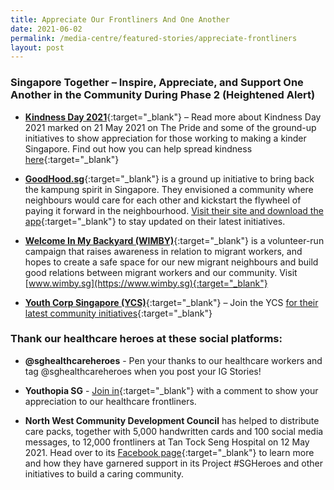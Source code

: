 ```yaml
---
title: Appreciate Our Frontliners And One Another
date: 2021-06-02
permalink: /media-centre/featured-stories/appreciate-frontliners
layout: post
---
```


### Singapore Together – Inspire, Appreciate, and Support One Another in the Community During Phase 2 (Heightened Alert)

* [**Kindness Day 2021**](https://pride.kindness.sg/kindness-day-sg-2021/){:target="_blank"} – Read more about Kindness Day 2021 marked on 21 May 2021 on The Pride and some of the ground-up initiatives to show appreciation for those working to making a kinder Singapore. Find out how you can help spread kindness [here](https://pride.kindness.sg/kindness-day-sg-2021/){:target="_blank"}
 
* [**GoodHood.sg**](https://www.goodhoodsg.com){:target="_blank"} is a ground up initiative to bring back the kampung spirit in Singapore. They envisioned a community where neighbours would care for each other and kickstart the flywheel of paying it forward in the neighbourhood. [Visit their site and download the app](https://www.goodhoodsg.com){:target="_blank"} to stay updated on their latest initiatives. 

* [**Welcome In My Backyard (WIMBY)**](https://www.wimby.sg){:target="_blank"} is a volunteer-run campaign that raises awareness in relation to migrant workers, and hopes to create a safe space for our new migrant neighbours and build good relations between migrant workers and our community. Visit [www.wimby.sg](https://www.wimby.sg){:target="_blank"} 

* [**Youth Corp Singapore (YCS)**](https://www.youthcorps.gov.sg){:target="_blank"} – Join the YCS [for their latest community initiatives](https://www.youthcorps.gov.sg){:target="_blank"}


### Thank our healthcare heroes at these social platforms:

*	**@sghealthcareheroes** - Pen your thanks to our healthcare workers and tag @sghealthcareheroes when you post your IG Stories!

*	**Youthopia SG** - [Join in](https://www.facebook.com/youthopiasg/){:target="_blank"} with a comment to show your appreciation to our healthcare frontliners.

*	**North West Community Development Council** has helped to distribute care packs, together with 5,000 handwritten cards and 100 social media messages, to 12,000 frontliners at Tan Tock Seng Hospital on 12 May 2021. Head over to its [Facebook page](https://www.facebook.com/nwcdc){:target="_blank"} to learn more and how they have garnered support in its Project #SGHeroes and other initiatives to build a caring community.

